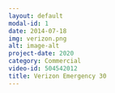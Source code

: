 ```yaml
---
layout: default
modal-id: 1
date: 2014-07-18
img: verizon.png
alt: image-alt
project-date: 2020
category: Commercial
video-id: 504542012
title: Verizon Emergency 30 
---
```

